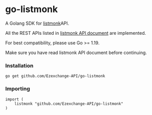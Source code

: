 # go-listmonk

A Golang SDK for [listmonk](https://listmonk.app)API.

All the REST APIs listed in [listmonk API document](https://listmonk.app/docs) are implemented.

For best compatibility, please use Go >= 1.19.

Make sure you have read listmonk API document before continuing.

### Installation

```shell
go get github.com/Ezexchange-API/go-listmonk
```

### Importing

```golang
import (
    listmonk "github.com/Ezexchange-API/go-listmonk"
)
```
